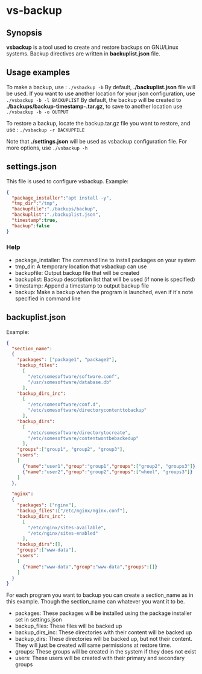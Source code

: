# vs-backup
## Synopsis

**vsbackup** is a tool used to create and restore backups on GNU/Linux systems. Backup directives are written in **backuplist.json** file.

## Usage examples

To make a backup, use :
`./vsbackup -b`
By default, **./backuplist.json** file will be used.
If you want to use another location for your json configuration, use `./vsbackup -b -l BACKUPLIST`
By default, the backup will be created to **./backups/backup-timestamp-.tar.gz**, to save to another location use `./vsbackup -b -o OUTPUT`

To restore a backup, locate the backup.tar.gz file you want to restore, and use :
`./vsbackup -r BACKUPFILE`

Note that **./settings.json** will be used as vsbackup configuration file.
For more options, use `./vsbackup -h`

## settings.json

This file is used to configure vsbackup.
Example:
~~~json
{
  "package_installer":"apt install -y",
  "tmp_dir":"/tmp",
  "backupfile":"./backups/backup",
  "backuplist":"./backuplist.json",
  "timestamp":true,
  "backup":false
}
~~~
### Help
* package_installer: The command line to install packages on your system
* tmp_dir: A temporary location that vsbackup can use
* backupfile: Output backup file that will be created
* backuplist: Backup description list that will be used (if none is specified)
* timestamp: Append a timestamp to output backup file
* backup: Make a backup when the program is launched, even if it's note specified in command line

## backuplist.json
Example:
~~~json
{
  "section_name":
  {
    "packages": ["package1", "package2"],
    "backup_files":
      [
        "/etc/somesoftware/software.conf",
        "/usr/somesoftware/database.db"
      ],
    "backup_dirs_inc":
      [
        "/etc/somesoftware/conf.d",
        "/etc/somesoftware/directorycontenttobackup"
      ],
    "backup_dirs":
      [
        "/etc/somesoftware/directorytocreate",
        "/etc/somesoftware/contentwontbebackedup"
      ],
    "groups":["group1", "group2", "group3"],
    "users":
    [
      {"name":"user1","group":"group1","groups":["group2", "groups3"]},
      {"name":"user2","group":"group2","groups":["wheel", "groups3"]}
    ]
  },

  "nginx":
  {
    "packages": ["nginx"],
    "backup_files":["/etc/nginx/nginx.conf"],
    "backup_dirs_inc":
      [
        "/etc/nginx/sites-available",
        "/etc/nginx/sites-enabled"
      ],
    "backup_dirs":[],
    "groups":["www-data"],
    "users":
    [
      {"name":"www-data","group":"www-data","groups":[]}
    ]
  }
}
~~~

For each program you want to backup you can create a section_name as in this example. Though the section_name can whatever you want it to be.

* packages: These packages will be installed using the package installer set in settings.json
* backup_files: These files will be backed up
* backup_dirs_inc: These directories with their content will be backed up
* backup_dirs: These directories will be backed up, but not their content. They will just be created will same permissions at restore time.
* groups: These groups will be created in the system if they does not exist
* users: These users will be created with their primary and secondary groups
